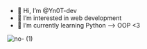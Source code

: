 - 👋 Hi, I’m @Yn0T-dev
- 👀 I’m interested in web development
- 🌱 I’m currently learning Python --> OOP <3
<!---
Yn0T-dev/Yn0T-dev is a ✨ special ✨ repository because its `README.md` (this file) appears on your GitHub profile.
You can click the Preview link to take a look at your changes.
--->
![no- (1)](https://github.com/Yn0T-dev/Yn0T-dev/assets/137855455/7588607d-0e40-4a92-9ca6-b1bdcd9ac49f)

